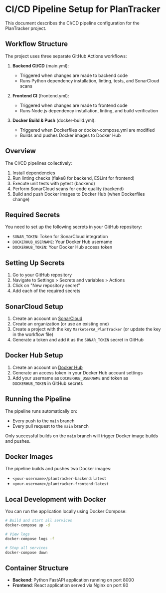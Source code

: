 # CI/CD Pipeline Setup for PlanTracker

This document describes the CI/CD pipeline configuration for the PlanTracker project.

## Workflow Structure

The project uses three separate GitHub Actions workflows:

1. **Backend CI/CD** (main.yml):
   - Triggered when changes are made to backend code
   - Runs Python dependency installation, linting, tests, and SonarCloud scans

2. **Frontend CI** (frontend.yml):
   - Triggered when changes are made to frontend code
   - Runs Node.js dependency installation, linting, and build verification

3. **Docker Build & Push** (docker-build.yml):
   - Triggered when Dockerfiles or docker-compose.yml are modified
   - Builds and pushes Docker images to Docker Hub

## Overview

The CI/CD pipelines collectively:
1. Install dependencies
2. Run linting checks (flake8 for backend, ESLint for frontend)
3. Execute unit tests with pytest (backend)
4. Perform SonarCloud scans for code quality (backend)
5. Build and push Docker images to Docker Hub (when Dockerfiles change)

## Required Secrets

You need to set up the following secrets in your GitHub repository:

- `SONAR_TOKEN`: Token for SonarCloud integration
- `DOCKERHUB_USERNAME`: Your Docker Hub username
- `DOCKERHUB_TOKEN`: Your Docker Hub access token

## Setting Up Secrets

1. Go to your GitHub repository
2. Navigate to Settings > Secrets and variables > Actions
3. Click on "New repository secret"
4. Add each of the required secrets

## SonarCloud Setup

1. Create an account on [SonarCloud](https://sonarcloud.io/)
2. Create an organization (or use an existing one)
3. Create a project with the key `MarketerKA_PlanTracker` (or update the key in the workflow file)
4. Generate a token and add it as the `SONAR_TOKEN` secret in GitHub

## Docker Hub Setup

1. Create an account on [Docker Hub](https://hub.docker.com/)
2. Generate an access token in your Docker Hub account settings
3. Add your username as `DOCKERHUB_USERNAME` and token as `DOCKERHUB_TOKEN` in GitHub secrets

## Running the Pipeline

The pipeline runs automatically on:
- Every push to the `main` branch
- Every pull request to the `main` branch

Only successful builds on the `main` branch will trigger Docker image builds and pushes.

## Docker Images

The pipeline builds and pushes two Docker images:
- `<your-username>/plantracker-backend:latest`
- `<your-username>/plantracker-frontend:latest`

## Local Development with Docker

You can run the application locally using Docker Compose:

```bash
# Build and start all services
docker-compose up -d

# View logs
docker-compose logs -f

# Stop all services
docker-compose down
```

## Container Structure

- **Backend**: Python FastAPI application running on port 8000
- **Frontend**: React application served via Nginx on port 80 